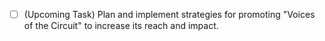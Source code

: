 - [ ] (Upcoming Task) Plan and implement strategies for promoting "Voices of the Circuit" to increase its reach and impact.